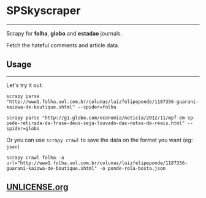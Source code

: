 # SPSkyscraper
---

Scrapy for **folha**, **globo** and **estadao** journals.


Fetch the hateful comments and article data.

## Usage
---


Let's try it out:

    scrapy parse "http://www1.folha.uol.com.br/colunas/luizfelipeponde/1187356-guarani-kaiowa-de-boutique.shtml" --spider=folha
    
    scrapy parse "http://g1.globo.com/economia/noticia/2012/11/mpf-em-sp-pede-retirada-da-frase-deus-seja-louvado-das-notas-de-reais.html" --spider=globo

Or you can use `scrapy crawl` to save the data on the format you want (eg: `json`)

    scrapy crawl folha -a url="http://www1.folha.uol.com.br/colunas/luizfelipeponde/1187356-guarani-kaiowa-de-boutique.shtml" -o ponde-rola-bosta.json


## [UNLICENSE.org](UNLICENSE.org)
